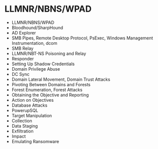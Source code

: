 # LLMNR/NBNS/WPAD

* LLMNR/NBNS/WPAD
* Bloodhound/SharpHound
* AD Explorer
* SMB Pipes, Remote Desktop Protocol, PsExec, Windows Management Instrumentation, dcom
* SMB Relay
* LLMNR/NBT-NS Poisoning and Relay
* Responder
* Setting Up Shadow Credentials
* Domain Privilege Abuse
* DC Sync
* Domain Lateral Movement, Domain Trust Attacks
* Pivoting Between Domains and Forests
* Forest Enumeration, Forest Attacks
* Obtaining the Objective and Reporting
* Action on Objectives
* Database Attacks
* PowerupSQL
* Target Manipulation
* Collection
* Data Staging
* Exfiltration
* Impact
* Emulating Ransomware
